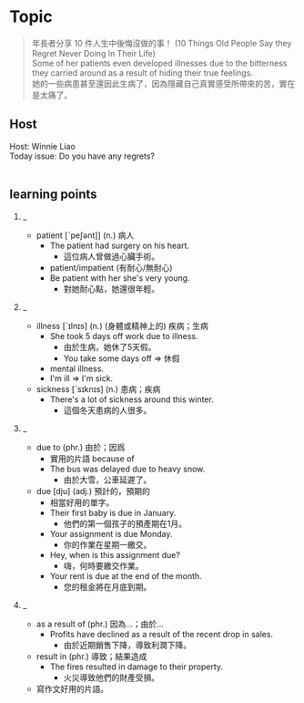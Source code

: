 # Topic

> 年長者分享 10 件人生中後悔沒做的事！ (10 Things Old People Say they Regret Never Doing In Their Life) <br>
> Some of her patients even developed illnesses due to the bitterness they carried around as a result of hiding their true feelings. <br>
> 她的一些病患甚至還因此生病了，因為隱藏自己真實感受所帶來的苦，實在是太痛了。 <br>

## Host
Host: Winnie Liao
<br>Today issue: Do you have any regrets?
<br><br>
## learning points
1. _
	* patient  [ˋpeʃənt]]  (n.)  病人
		- The patient had surgery on his heart.
			+ 這位病人曾做過心臟手術。
		- patient/impatient (有耐心/無耐心)
		- Be patient with her she's very young.
			+ 對她耐心點，她還很年輕。

2. _
	* illness  [ˋɪlnɪs]  (n.)  (身體或精神上的) 疾病；生病
		- She took 5 days off work due to illness.
			+ 由於生病，她休了5天假。
			+ You take some days off => 休假
		- mental illness.
		- I'm ill => I'm sick.
	* sickness  [ˋsɪknɪs]  (n.)  患病；疾病
		- There's a lot of sickness around this winter.
			+ 這個冬天患病的人很多。

3. _
	* due to  (phr.)  由於；因爲
		- 實用的片語 because of
		- The bus was delayed due to heavy snow.
			+ 由於大雪，公車延遲了。
	* due  [dju]  (adj.)  預計的，預期的
		- 相當好用的單字。
		- Their first baby is due in January.
			+ 他們的第一個孩子的預產期在1月。
		- Your assignment is due Monday.
			+ 你的作業在星期一繳交。
		- Hey, when is this assignment due?
			+ 嗨，何時要繳交作業。
		- Your rent is due at the end of the month.
			+ 您的租金將在月底到期。

4. _
	* as a result of  (phr.)  因為…；由於…
		- Profits have declined as a result of the recent drop in sales.
			+ 由於近期銷售下降，導致利潤下降。
	* result in  (phr.)  導致；結果造成
		- The fires resulted in damage to their property.
			+ 火災導致他們的財產受損。
	* 寫作文好用的片語。
